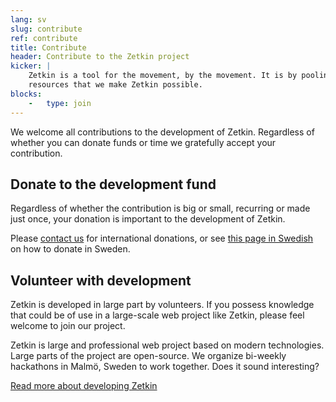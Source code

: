 ```yaml
---
lang: sv
slug: contribute
ref: contribute
title: Contribute
header: Contribute to the Zetkin project
kicker: |
    Zetkin is a tool for the movement, by the movement. It is by pooling our
    resources that we make Zetkin possible.
blocks:
    -   type: join
---
```


We welcome all contributions to the development of Zetkin. Regardless of
whether you can donate funds or time we gratefully accept your contribution.

## Donate to the development fund
Regardless of whether the contribution is big or small, recurring or made just
once, your donation is important to the development of Zetkin.

Please [contact us](/en/contact) for international donations, or see [this page
in Swedish](/sv/bidra) on how to donate in Sweden.

## Volunteer with development
Zetkin is developed in large part by volunteers. If you possess knowledge that
could be of use in a large-scale web project like Zetkin, please feel welcome to
join our project.

Zetkin is large and professional web project based on modern technologies. Large
parts of the project are open-source. We organize bi-weekly hackathons in Malmö,
Sweden to work together. Does it sound interesting?

[Read more about developing Zetkin](./volunteer)

